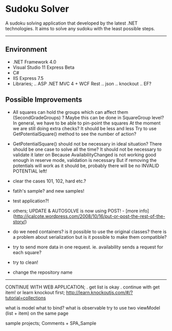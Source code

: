 # Sudoku Solver

A sudoku solving application that developed by the latest .NET technologies.
It aims to solve any sudoku with the least possible steps.

---

## Environment ##
- .NET Framework 4.0
- Visual Studio 11 Express Beta
- C#
- IIS Express 7.5
- Libraries;
.. ASP .NET MVC 4 + WCF Rest
.. json
.. knockout
.. EF?

## Possible Improvements ##
- All squares can hold the groups which can affect them (SecondGradeGroups) ?
Maybe this can be done in SquareGroup level?
In general, we have to be able to pin-point the squares
At the moment we are still doing extra checks? It should be less and less
Try to use GetPotentialSquare() method to see the number of action?

- GetPotentialSquare() should not be necessary in ideal situation?
There should be one case to solve all the time?
It should not be necessary to validate it later on
Because AvailabilityChanged is not working good enough in reserve mode, validation is necessary
But if removing the potentials will work as it should be, probably there will be no INVALID POTENTIAL left!

- clear the cases
101, 102, hard etc.?

- fatih's sample? and new samples!

- test application?!

- others;
UPDATE & AUTOSOLVE is now using POST! - [more info] (http://jcalcote.wordpress.com/2008/10/16/put-or-post-the-rest-of-the-story/)

- do we need containers? is it possible to use the original classes?
there is a problem about serialization but is it possible to make them compatible?

- try to send more data in one request. ie. availability sends a request for each square?

- try to clean!

- change the repository name

---
CONTINUE WITH WEB APPLICATION;
. get list is okay
. continue with get item!
or learn knockout first;
http://learn.knockoutjs.com/#/?tutorial=collections

what is model
what to bind?
what is observable
try to use two viewModel (list + item) on the same page

sample projects; Comments + SPA_Sample
